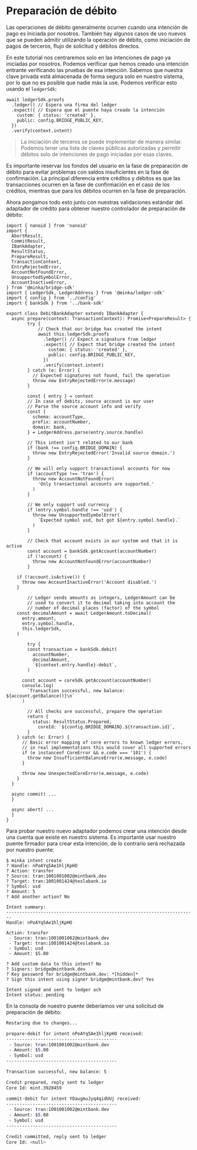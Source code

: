 # Preparación de débito

Las operaciones de débito generalmente ocurren cuando una intención de pago es iniciada por nosotros. También hay algunos casos de uso nuevos que se pueden admitir utilizando la operación de débito, como iniciación de pagos de terceros, flujo de solicitud y débitos directos.

En este tutorial nos centraremos solo en las intenciones de pago ya iniciadas por nosotros. Podemos verificar que hemos creado una intención entrante verificando las pruebas de esa intención. Sabemos que nuestra clave privada está almacenada de forma segura solo en nuestro sistema, por lo que no es posible que nadie más la use. Podemos verificar esto usando el `ledgerSdk`:

```tsx
await ledgerSdk.proofs
  .ledger() // Espera una firma del ledger
  .expect({ // Espera que el puente haya creado la intención
    custom: { status: 'created' },
    public: config.BRIDGE_PUBLIC_KEY,
  })
  .verify(context.intent)
```

> La iniciación de terceros se puede implementar de manera similar. Podemos tener una lista de claves públicas autorizadas y permitir débitos solo de intenciones de pago iniciadas por esas claves.

Es importante reservar los fondos del usuario en la fase de preparación de débito para evitar problemas con saldos insuficientes en la fase de confirmación. La principal diferencia entre créditos y débitos es que las transacciones ocurren en la fase de confirmación en el caso de los créditos, mientras que para los débitos ocurren en la fase de preparación.

Ahora pongamos todo esto junto con nuestras validaciones estándar del adaptador de crédito para obtener nuestro controlador de preparación de débito:

```tsx
import { nanoid } from 'nanoid'
import {
  AbortResult,
  CommitResult,
  IBankAdapter,
  ResultStatus,
  PrepareResult,
  TransactionContext,
  EntryRejectedError,
  AccountNotFoundError,
  UnsupportedSymbolError,
  AccountInactiveError,
} from '@minka/bridge-sdk'
import { LedgerSdk, LedgerAddress } from '@minka/ledger-sdk'
import { config } from '../config'
import { bankSdk } from '../bank-sdk'

export class DebitBankAdapter extends IBankAdapter {
  async prepare(context: TransactionContext): Promise<PrepareResult> {		
		try {
			// Check that our bridge has created the intent
			await this.ledgerSdk.proofs
			  .ledger() // Expect a signature from ledger
			  .expect({ // Expect that bridge created the intent
			    custom: { status: 'created' },
			    public: config.BRIDGE_PUBLIC_KEY,
			  })
			  .verify(context.intent)
		} catch (e: Error) {
		  // Expected signatures not found, fail the operation
		  throw new EntryRejectedError(e.message)
		}
		
		const { entry } = context
		// In case of debits, source account is our user
		// Parse the source account info and verify
		const {
		  schema: accountType,
		  prefix: accountNumber,
		  domain: bank,
		} = LedgerAddress.parse(entry.source.handle)
		
		// This intent isn't related to our bank
		if (bank !== config.BRIDGE_DOMAIN) {
		  throw new EntryRejectedError('Invalid source domain.')
		}
		
		// We will only support transactional accounts for now
		if (accountType !== 'tran') {
		  throw new AccountNotFoundError(
		    'Only transactional accounts are supported.'
		  )
		}
		
		// We only support usd currency
		if (entry.symbol.handle !== 'usd') {
		  throw new UnsupportedSymbolError(
		    `Expected symbol usd, but got ${entry.symbol.handle}.`
		  )
		}
		
		// Check that account exists in our system and that it is active
		const account = bankSdk.getAccount(accountNumber)
		if (!account) {
		  throw new AccountNotFoundError(accountNumber)
		}
		
    if (!account.isActive()) {
      throw new AccountInactiveError('Account disabled.')
    }
		
		// Ledger sends amounts as integers, LedgerAmount can be
		// used to convert it to decimal taking into account the
		// number of decimal places (factor) of the symbol
    const decimalAmount = await LedgerAmount.toDecimal(
      entry.amount,
      entry.symbol.handle,
      this.ledgerSdk,
    )
		
		try {
	    const transaction = bankSdk.debit(
	      accountNumber,
	      decimalAmount,
	      `${context.entry.handle}-debit`,
	    )
			
      const account = coreSdk.getAccount(accountNumber)
      console.log(
        `Transaction successful, new balance: ${account.getBalance()}\n`
      )
		 
	    // All checks are successful, prepare the operation
	    return {
	      status: ResultStatus.Prepared,
		    coreId: `${config.BRIDGE_DOMAIN}.${transaction.id}`,
	    }
    } catch (e: Error) {
      // Basic error mapping of core errors to known ledger errors,
      // in real implementations this would cover all supported errors
      if (e instanceof CoreError && e.code === '101') {
        throw new InsufficientBalanceError(e.message, e.code)
      }
      
      throw new UnexpectedCoreError(e.message, e.code)
    }
  }
  
  async commit( ...
  }
  
  async abort( ...
  }
}
```

Para probar nuestro nuevo adaptador podemos crear una intención desde una cuenta que existe en nuestro sistema. Es importante usar nuestro puente firmador para crear esta intención, de lo contrario será rechazada por nuestro puente:

```
$ minka intent create
? Handle: nPoAYq5Ae1hljKpHO
? Action: transfer
? Source: tran:1001001002@mintbank.dev
? Target: tran:1001001424@teslabank.io
? Symbol: usd
? Amount: 5
? Add another action? No

Intent summary:
------------------------------------------------------------------------
Handle: nPoAYq5Ae1hljKpHO

Action: transfer
 - Source: tran:1001001002@mintbank.dev
 - Target: tran:1001001424@teslabank.io
 - Symbol: usd
 - Amount: $5.00

? Add custom data to this intent? No
? Signers: bridge@mintbank.dev
? Key password for bridge@mintbank.dev: *[hidden]*
? Sign this intent using signer bridge@mintbank.dev? Yes

Intent signed and sent to ledger ach
Intent status: pending
```

En la consola de nuestro puente deberíamos ver una solicitud de preparación de débito:

```bash
Restaring due to changes...

prepare-debit for intent nPoAYq5Ae1hljKpHO received:
------------------------------------------
 - Source: tran:1001001002@mintbank.dev
 - Amount: $5.00
 - Symbol: usd
------------------------------------------

Transaction successful, new balance: 5

Credit prepared, reply sent to ledger
Core Id: mint.3928459

commit-debit for intent YOaugmuJyq4qidUUj received:
------------------------------------------
 - Source: tran:1001001002@mintbank.dev
 - Amount: $5.00
 - Symbol: usd
------------------------------------------

Credit committed, reply sent to ledger
Core Id: <null>
```








